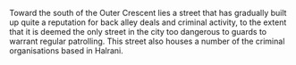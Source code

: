 Toward the south of the Outer Crescent lies a street that has gradually built up quite a reputation for back alley deals and criminal activity, to the extent that it is deemed the only street in the city too dangerous to guards to warrant regular patrolling. This street also houses a number of the criminal organisations based in Halrani.